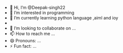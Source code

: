 - 👋 Hi, I’m @Deepak-singh22
- 👀 I’m interested in programming 
- 🌱 I’m currently learning python language ,aiml and ioy
- 
- 💞️ I’m looking to collaborate on ...
- 📫 How to reach me ...
- 😄 Pronouns: ...
- ⚡ Fun fact: ...

<!---
Deepak-singh22/Deepak-singh22 is a ✨ special ✨ repository because its `README.md` (this file) appears on your GitHub profile.
You can click the Preview link to take a look at your changes.
--->
